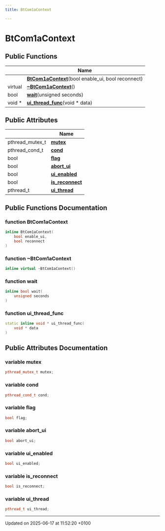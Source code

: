 ```yaml
---
title: BtCom1aContext

---
```


# BtCom1aContext





## Public Functions

|                | Name           |
| -------------- | -------------- |
| | **[BtCom1aContext](struct_bt_com1a_context.md#function-btcom1acontext)**(bool enable_ui, bool reconnect) |
| virtual | **[~BtCom1aContext](struct_bt_com1a_context.md#function-~btcom1acontext)**() |
| bool | **[wait](struct_bt_com1a_context.md#function-wait)**(unsigned seconds) |
| void * | **[ui_thread_func](struct_bt_com1a_context.md#function-ui-thread-func)**(void * data) |

## Public Attributes

|                | Name           |
| -------------- | -------------- |
| pthread_mutex_t | **[mutex](struct_bt_com1a_context.md#variable-mutex)**  |
| pthread_cond_t | **[cond](struct_bt_com1a_context.md#variable-cond)**  |
| bool | **[flag](struct_bt_com1a_context.md#variable-flag)**  |
| bool | **[abort_ui](struct_bt_com1a_context.md#variable-abort-ui)**  |
| bool | **[ui_enabled](struct_bt_com1a_context.md#variable-ui-enabled)**  |
| bool | **[is_reconnect](struct_bt_com1a_context.md#variable-is-reconnect)**  |
| pthread_t | **[ui_thread](struct_bt_com1a_context.md#variable-ui-thread)**  |

## Public Functions Documentation

### function BtCom1aContext

```cpp
inline BtCom1aContext(
    bool enable_ui,
    bool reconnect
)
```


### function ~BtCom1aContext

```cpp
inline virtual ~BtCom1aContext()
```


### function wait

```cpp
inline bool wait(
    unsigned seconds
)
```


### function ui_thread_func

```cpp
static inline void * ui_thread_func(
    void * data
)
```


## Public Attributes Documentation

### variable mutex

```cpp
pthread_mutex_t mutex;
```


### variable cond

```cpp
pthread_cond_t cond;
```


### variable flag

```cpp
bool flag;
```


### variable abort_ui

```cpp
bool abort_ui;
```


### variable ui_enabled

```cpp
bool ui_enabled;
```


### variable is_reconnect

```cpp
bool is_reconnect;
```


### variable ui_thread

```cpp
pthread_t ui_thread;
```


-------------------------------

Updated on 2025-06-17 at 11:52:20 +0100